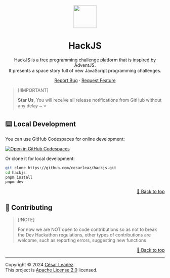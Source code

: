 <div align="center"><a name="readme-top"></a>

<img src="./public/favicon.svg" width="72" height="72" />

# HackJS

HackJS is a free programming challenge platform that is inspired by AdventJS. <br />
It presents a space story full of new JavaScript programming challenges. <br />

[Report Bug](https://github.com/cesarleaz/hackjs/issues) · [Request Feature](https://github.com/cesarleaz/hackjs/issues)

</div>

> \[!IMPORTANT]
>
> **Star Us**, You will receive all release notifications from GitHub without any delay \~ ⭐️

## ⌨️ Local Development

You can use GitHub Codespaces for online development:

[![Open in GitHub Codespaces](https://github.com/codespaces/badge.svg)](https://codespaces.new/cesarleaz/hackjs)

Or clone it for local development:

```sh
git clone https://github.com/cesarleaz/hackjs.git
cd hackjs
pnpm install
pnpm dev
```

<div align="right">

[🔼 Back to top](#readme-top)

</div>

## 🤝 Contributing

> \[!NOTE]
>
> For now we are NOT open to code contributions so as not to break the Dev Hackathon regulations, other types of contributions are welcome, such as reporting errors, suggesting new functions
>

<div align="right">

[🔼 Back to top](#readme-top)

</div>

---

Copyright © 2024 [César Leañez](https://github.com/cesarleaz).
<br />
This project is [Apache License 2.0](./LICENSE) licensed.

